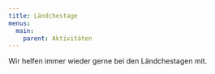 ```yaml
---
title: Ländchestage
menus:
  main:
    parent: Aktivitäten
---
```


Wir helfen immer wieder gerne bei den Ländchestagen mit.
